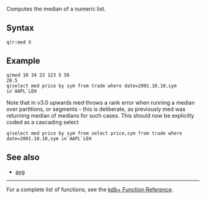 Computes the median of a numeric list.

Syntax
------

    q)r:med X

Example
-------

    q)med 10 34 23 123 5 56
    28.5
    q)select med price by sym from trade where date=2001.10.10,sym in`AAPL`LEH

Note that in v3.0 upwards med throws a rank error when running a median over partitions, or segments - this is deliberate, as previously med was returning median of medians for such cases. This should now be explicitly coded as a cascading select

    q)select med price by sym from select price,sym from trade where date=2001.10.10,sym in`AAPL`LEH

See also
--------

-   [avg](Reference/avg "wikilink")

------------------------------------------------------------------------

For a complete list of functions, see the [kdb+ Function Reference](Reference "wikilink").
